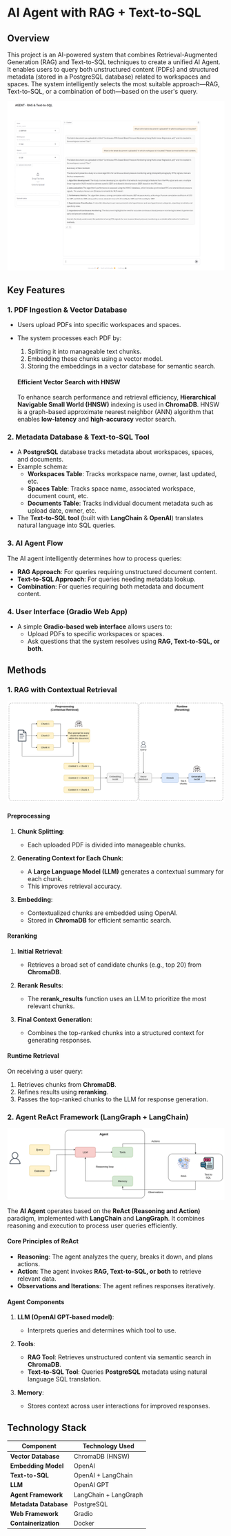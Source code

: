 # AI Agent with RAG + Text-to-SQL

## Overview

This project is an AI-powered system that combines Retrieval-Augmented Generation (RAG) and Text-to-SQL techniques to create a unified AI Agent. It enables users to query both unstructured content (PDFs) and structured metadata (stored in a PostgreSQL database) related to workspaces and spaces. The system intelligently selects the most suitable approach—RAG, Text-to-SQL, or a combination of both—based on the user's query.

![Chatbot](images/chatbot.png)

## Key Features

### 1. **PDF Ingestion & Vector Database**

- Users upload PDFs into specific workspaces and spaces.
- The system processes each PDF by:
  1. Splitting it into manageable text chunks.
  2. Embedding these chunks using a vector model.
  3. Storing the embeddings in a vector database for semantic search.

  #### Efficient Vector Search with HNSW
  To enhance search performance and retrieval efficiency, **Hierarchical Navigable Small World (HNSW)** indexing is used in **ChromaDB**. HNSW is a graph-based approximate nearest neighbor (ANN) algorithm that enables **low-latency** and **high-accuracy** vector search.


### 2. **Metadata Database & Text-to-SQL Tool**

- A **PostgreSQL** database tracks metadata about workspaces, spaces, and documents.
- Example schema:
  - **Workspaces Table**: Tracks workspace name, owner, last updated, etc.
  - **Spaces Table**: Tracks space name, associated workspace, document count, etc.
  - **Documents Table**: Tracks individual document metadata such as upload date, owner, etc.
- The **Text-to-SQL tool** (built with **LangChain** & **OpenAI**) translates natural language into SQL queries.

### 3. **AI Agent Flow**

The AI agent intelligently determines how to process queries:

- **RAG Approach**: For queries requiring unstructured document content.
- **Text-to-SQL Approach**: For queries needing metadata lookup.
- **Combination**: For queries requiring both metadata and document content.

### 4. **User Interface (Gradio Web App)**

- A simple **Gradio-based web interface** allows users to:
  - Upload PDFs to specific workspaces or spaces.
  - Ask questions that the system resolves using **RAG, Text-to-SQL, or both**.


## Methods

### 1. **RAG with Contextual Retrieval**
![RAG Workflow](images/Contextual_retrieval.png)

#### **Preprocessing**

1. **Chunk Splitting**:
   - Each uploaded PDF is divided into manageable chunks.
   
2. **Generating Context for Each Chunk**:
   - A **Large Language Model (LLM)** generates a contextual summary for each chunk.
   - This improves retrieval accuracy.

3. **Embedding**:
   - Contextualized chunks are embedded using OpenAI.
   - Stored in **ChromaDB** for efficient semantic search.

#### **Reranking**

1. **Initial Retrieval**:
   - Retrieves a broad set of candidate chunks (e.g., top 20) from **ChromaDB**.
   
2. **Rerank Results**:
   - The **rerank_results** function uses an LLM to prioritize the most relevant chunks.

3. **Final Context Generation**:
   - Combines the top-ranked chunks into a structured context for generating responses.

#### **Runtime Retrieval**

On receiving a user query:
  1. Retrieves chunks from **ChromaDB**.
  2. Refines results using **reranking**.
  3. Passes the top-ranked chunks to the LLM for response generation.


### 2. **Agent ReAct Framework (LangGraph + LangChain)**

![Agent Workflow](images/Agent.png)

The **AI Agent** operates based on the **ReAct (Reasoning and Action)** paradigm, implemented with **LangChain** and **LangGraph**. It combines reasoning and execution to process user queries efficiently.

#### **Core Principles of ReAct**

- **Reasoning**: The agent analyzes the query, breaks it down, and plans actions.
- **Action**: The agent invokes **RAG, Text-to-SQL, or both** to retrieve relevant data.
- **Observations and Iterations**: The agent refines responses iteratively.

#### **Agent Components**

1. **LLM (OpenAI GPT-based model)**:
   - Interprets queries and determines which tool to use.

2. **Tools**:
   - **RAG Tool**: Retrieves unstructured content via semantic search in **ChromaDB**.
   - **Text-to-SQL Tool**: Queries **PostgreSQL** metadata using natural language SQL translation.

3. **Memory**:
   - Stores context across user interactions for improved responses.

    
## Technology Stack

| Component         | Technology Used       |
|-------------------|-----------------------|
| **Vector Database** | ChromaDB (HNSW)       |
| **Embedding Model** | OpenAI                |
| **Text-to-SQL** | OpenAI + LangChain    |
| **LLM** | OpenAI GPT            |
| **Agent Framework** | LangChain + LangGraph |
| **Metadata Database** | PostgreSQL            |
| **Web Framework** | Gradio                |
| **Containerization** | Docker                |

